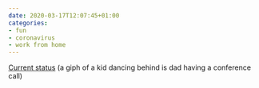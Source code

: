 ```yaml
---
date: 2020-03-17T12:07:45+01:00
categories:
- fun
- coronavirus
- work from home
---
```

[Current status](https://media.giphy.com/media/ZdU3bTTc1WWStZM5lm/giphy.gif) (a giph of a kid dancing behind is dad having a conference call)
